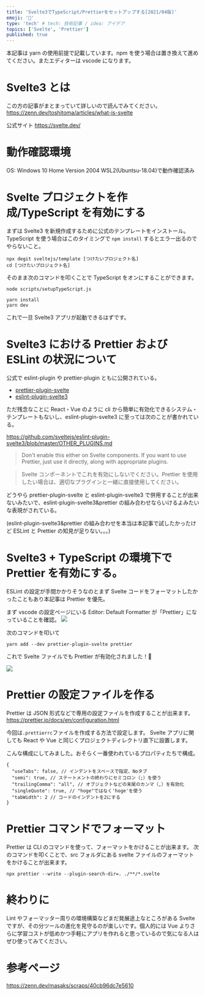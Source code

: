 ```yaml
---
title: 'Svelte3でTypeScript/Prettierをセットアップする[2021/04版]'
emoji: '🔨'
type: 'tech' # tech: 技術記事 / idea: アイデア
topics: ['Svelte', 'Prettier']
published: true
---
```


本記事は yarn の使用前提で記載しています。npm を使う場合は置き換えて進めてください。またエディターは vscode になります。

# Svelte3 とは

この方の記事がまとまっていて詳しいので読んでみてください。
https://zenn.dev/toshitoma/articles/what-is-svelte

公式サイト
https://svelte.dev/

# 動作確認環境

OS: Windows 10 Home Version 2004
WSL2(Ubuntsu-18.04)で動作確認済み

# Svelte プロジェクトを作成/TypeScript を有効にする

まずは Svelte3 を新規作成するために公式のテンプレートをインストール。
TypeScript を使う場合はこのタイミングで `npm install` するとエラー出るのでやらないこと。

```
npx degit sveltejs/template [つけたいプロジェクト名]
cd [つけたいプロジェクト名]
```

そのまま次のコマンドを叩くことで TypeScript をオンにすることができます。

```
node scripts/setupTypeScript.js
```

```
yarn install
yarn dev
```

これで一旦 Svelte3 アプリが起動できるはずです。

# Svelte3 における Prettier および ESLint の状況について

公式で eslint-plugin や prettier-plugin ともに公開されている。

- [prettier-plugin-svelte](https://github.com/sveltejs/prettier-plugin-svelte)
- [eslint-plugin-svelte3](https://github.com/sveltejs/eslint-plugin-svelte3)

ただ残念なことに React・Vue のように cli から簡単に有効化できるシステム・テンプレートもないし、eslint-plugin-svelte3 に至っては次のことが書かれている。

https://github.com/sveltejs/eslint-plugin-svelte3/blob/master/OTHER_PLUGINS.md

> Don't enable this either on Svelte components. If you want to use Prettier, just use it directly, along with appropriate plugins.

> Svelte コンポーネントでこれを有効にしないでください。Prettier を使用したい場合は、適切なプラグインと一緒に直接使用してください。

どうやら prettier-plugin-svelte と eslint-plugin-svelte3 で併用することが出来ないみたいで、eslint-plugin-svelte3&prettier の組み合わせならいけるよみたいな表現がされている。

(eslint-plugin-svelte3&prettier の組み合わせを本当は本記事で試したかったけど ESLint と Prettier の知見が足りない。。。)

# Svelte3 + TypeScript の環境下で Prettier を有効にする。

ESLint の設定が手間かかりそうなのとまず Svelte コードをフォーマットしたかったこともあり本記事は Prettier を優先。

まず vscode の設定ページにいる Editor: Default Formatter が「Prettier」になっていることを確認。
![](https://storage.googleapis.com/zenn-user-upload/l0zvwoloubydvnzpewtl3qn26ior)

次のコマンドを叩いて

`yarn add --dev prettier-plugin-svelte prettier`

これで Svelte ファイルでも Prettier が有効化されました！🎉

![](https://storage.googleapis.com/zenn-user-upload/k1r4dg98q0lriaxsbiyz33igock6)

# Prettier の設定ファイルを作る

Prettier は JSON 形式などで専用の設定ファイルを作成することが出来ます。
https://prettier.io/docs/en/configuration.html

今回は`.prettierrc`ファイルを作成する方法で設定します。
Svelte アプリに関しても React や Vue と同じくプロジェクトディレクトリ直下に設置します。

こんな構成にしてみました。おそらく一番使われているプロパティたちで構成。

```
{
  "useTabs": false, // インデントをスペースで指定、Noタブ
  "semi": true, // ステートメントの終わりにセミコロン（;）を使う
  "trailingComma": "all", // オブジェクトなどの末尾のカンマ（,）を有効化
  "singleQuote": true, // "hoge"ではなく'hoge'を使う
  "tabWidth": 2 // コードのインデントを2にする
}
```

# Prettier コマンドでフォーマット

Prettier は CLI のコマンドを使って、フォーマットをかけることが出来ます。
次のコマンドを叩くことで、src フォルダにある svelte ファイルのフォーマットをかけることが出来ます。

```
npx prettier --write --plugin-search-dir=. ./**/*.svelte
```

# 終わりに

Lint やフォーマッター周りの環境構築などまだ発展途上なところがある Svelte ですが、その分ツールの進化を見守るのが楽しいです。個人的には Vue よりさらに学習コストが低めかつ手軽にアプリを作れると思っているので気になる人はぜひ使ってみてください。

# 参考ページ

https://zenn.dev/masaks/scraps/40cb96dc7e5610
